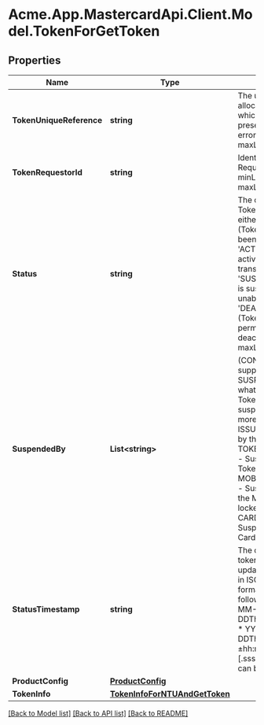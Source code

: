 # Acme.App.MastercardApi.Client.Model.TokenForGetToken

## Properties

Name | Type | Description | Notes
------------ | ------------- | ------------- | -------------
**TokenUniqueReference** | **string** | The unique reference allocated to the Token which is always present even if an error occurs. maxLength: 64  | [optional] 
**TokenRequestorId** | **string** | Identifies the Token Requestor. &lt;br&gt; minLength: 11 maxLength: 11  | [optional] 
**Status** | **string** | The current status of Token. Must be either:  * &#39;INACTIVE&#39; (Token has not yet been activated)  * &#39;ACTIVE&#39; (Token is active and ready to transact)  * &#39;SUSPENDED&#39; (Token is suspended and unable to transact)  * &#39;DEACTIVATED&#39; (Token has been permanently deactivated). maxLength: 32  | [optional] 
**SuspendedBy** | **List&lt;string&gt;** | (CONDITIONAL only supplied if status is SUSPENDED) Who or what caused the Token to be suspended One or more values of:    * ISSUER - Suspended by the Issuer.    * TOKEN_REQUESTOR - Suspended by the Token Requestor    * MOBILE_PIN_LOCKED - Suspended due to the Mobile PIN being locked    * CARDHOLDER - Suspended by the Cardholder  | [optional] 
**StatusTimestamp** | **string** | The date and time the token status was last updated. Expressed in ISO 8601 extended format as one of the following:    * YYYY-MM-DDThh:mm:ss[.sss]Z    * YYYY-MM-DDThh:mm:ss[.sss]±hh:mm    * Where [.sss] is optional and can be 1 to 3 digits.  | [optional] 
**ProductConfig** | [**ProductConfig**](ProductConfig.md) |  | [optional] 
**TokenInfo** | [**TokenInfoForNTUAndGetToken**](TokenInfoForNTUAndGetToken.md) |  | [optional] 

[[Back to Model list]](../README.md#documentation-for-models) [[Back to API list]](../README.md#documentation-for-api-endpoints) [[Back to README]](../README.md)

